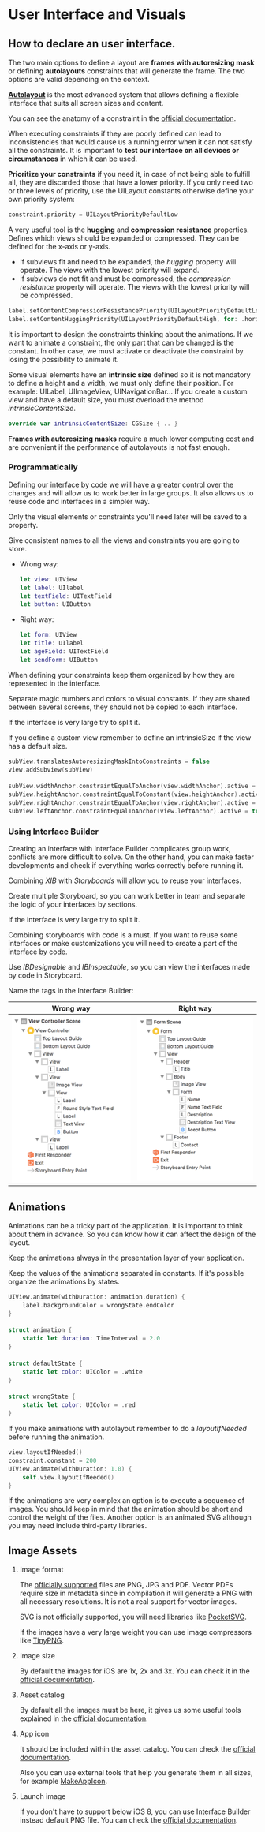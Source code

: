 # User Interface and Visuals

## How to declare an user interface.

The two main options to define a layout are **frames with autoresizing mask** or defining **autolayouts** constraints that will generate the frame. The two options are valid depending on the context.

[**Autolayout**](https://developer.apple.com/library/content/documentation/UserExperience/Conceptual/AutolayoutPG/index.html) is the most advanced system that allows defining a flexible interface that suits all screen sizes and content. 

You can see the anatomy of a constraint in the [official documentation](https://developer.apple.com/library/content/documentation/UserExperience/Conceptual/AutolayoutPG/AnatomyofaConstraint.html#//apple_ref/doc/uid/TP40010853-CH9-SW1).

When executing constraints if they are poorly defined can lead to inconsistencies that would cause us a running error when it can not satisfy all the constraints. It is important to **test our interface on all devices or circumstances** in which it can be used.

**Prioritize your constraints** if you need it, in case of not being able to fulfill all, they are discarded those that have a lower priority. If you only need two or three levels of priority, use the UILayout constants otherwise define your own priority system:

```swift
constraint.priority = UILayoutPriorityDefaultLow
```

A very useful tool is the **hugging** and **compression resistance** properties. Defines which views should be expanded or compressed. They can be defined for the x-axis or y-axis.

- If subviews fit and need to be expanded, the *hugging* property will operate. The views with the lowest priority will expand.
- If subviews do not fit and must be compressed, the *compression resistance* property will operate. The views with the lowest priority will be compressed.

```swift
label.setContentCompressionResistancePriority(UILayoutPriorityDefaultLow, for: .horizontal)
label.setContentHuggingPriority(UILayoutPriorityDefaultHigh, for: .horizontal)
```

It is important to design the constraints thinking about the animations. If we want to animate a constraint, the only part that can be changed is the constant. In other case, we must activate or deactivate the constraint by losing the possibility to animate it.

Some visual elements have an **intrinsic size** defined so it is not mandatory to define a height and a width, we must only define their position. For example: UILabel, UIImageView, UINavigationBar... If you create a custom view and have a default size, you must overload the method *intrinsicContentSize*.

```swift
override var intrinsicContentSize: CGSize { .. }
```

**Frames with autoresizing masks** require a much lower computing cost and are convenient if the performance of autolayouts is not fast enough.

### Programmatically

Defining our interface by code we will have a greater control over the changes and will allow us to work better in large groups. It also allows us to reuse code and interfaces in a simpler way.

Only the visual elements or constraints you'll need later will be saved to a property.

Give consistent names to all the views and constraints you are going to store.

* Wrong way:

	```swift
	let view: UIView
	let label: UIlabel
	let textField: UITextField
	let button: UIButton
	```
* Right way:

	```swift
	let form: UIView
	let title: UIlabel
	let ageField: UITextField
	let sendForm: UIButton
	```

When defining your constraints keep them organized by how they are represented in the interface.

Separate magic numbers and colors to visual constants. If they are shared between several screens, they should not be copied to each interface.

If the interface is very large try to split it.

If you define a custom view remember to define an intrinsicSize if the view has a default size.

```swift
subView.translatesAutoresizingMaskIntoConstraints = false
view.addSubview(subView)

subView.widthAnchor.constraintEqualToAnchor(view.widthAnchor).active = true
subView.heightAnchor.constraintEqualToConstant(view.heightAnchor).active = true
subView.rightAnchor.constraintEqualToAnchor(view.rightAnchor).active = true
subView.leftAnchor.constraintEqualToAnchor(view.leftAnchor).active = true
```

### Using Interface Builder

Creating an interface with Interface Builder complicates group work, conflicts are more difficult to solve. On the other hand, you can make faster developments and check if everything works correctly before running it.

Combining *XIB* with *Storyboards* will allow you to reuse your interfaces.

Create multiple Storyboard, so you can work better in team and separate the logic of your interfaces by sections.

If the interface is very large try to split it.

Combining storyboards with code is a must. If you want to reuse some interfaces or make customizations you will need to create a part of the interface by code.

Use *IBDesignable* and *IBInspectable*, so you can view the interfaces made by code in Storyboard.

Name the tags in the Interface Builder:

| Wrong way | Right way |
| --- | --- |
|![Swift Initialization chain](statics/wrongWay.png)|![Swift Initialization chain](statics/rightWay.png)|

## Animations

Animations can be a tricky part of the application. It is important to think about them in advance. So you can know how it can affect the design of the layout.

Keep the animations always in the presentation layer of your application.

Keep the values of the animations separated in constants. If it's possible organize the animations by states.

```swift
UIView.animate(withDuration: animation.duration) {
    label.backgroundColor = wrongState.endColor
}
    
struct animation {
    static let duration: TimeInterval = 2.0
}
    
struct defaultState {
    static let color: UIColor = .white
}
    
struct wrongState {
    static let color: UIColor = .red
}
```

If you make animations with autolayout remember to do a *layoutIfNeeded* before running the animation.

```swift
view.layoutIfNeeded()
constraint.constant = 200
UIView.animate(withDuration: 1.0) {
    self.view.layoutIfNeeded()
}
```

If the animations are very complex an option is to execute a sequence of images. You should keep in mind that the animation should be short and control the weight of the files. Another option is an animated SVG although you may need include third-party libraries.

## Image Assets

1. Image format

	The [officially supported](https://developer.apple.com/library/content/documentation/Xcode/Reference/xcode_ref-Asset_Catalog_Format/ImageSetType.html) files are PNG, JPG and PDF. Vector PDFs require size in metadata since in compilation it will generate a PNG with all necessary resolutions. It is not a real support for vector images.
	
	SVG is not officially supported, you will need libraries like [PocketSVG](https://github.com/pocketsvg/PocketSVG).
	
	If the images have a very large weight you can use image compressors like [TinyPNG](https://tinypng.com/).

2. Image size

	By default the images for iOS are 1x, 2x and 3x. You can check it in the [official documentation](https://developer.apple.com/ios/human-interface-guidelines/graphics/image-size-and-resolution/).
	
3. Asset catalog
	
	By default all the images must be here, it gives us some useful tools explained in the [official documentation](https://developer.apple.com/library/content/documentation/Xcode/Reference/xcode_ref-Asset_Catalog_Format/).

4. App icon

	It should be included within the asset catalog. You can check the [official documentation](https://developer.apple.com/ios/human-interface-guidelines/graphics/app-icon/).
	
	Also you can use external tools that help you generate them in all sizes, for example [MakeAppIcon](https://makeappicon.com/).

5. Launch image

	If you don't have to support below iOS 8, you can use Interface Builder instead default PNG file.  You can check the [official documentation](https://developer.apple.com/ios/human-interface-guidelines/graphics/launch-screen/).
